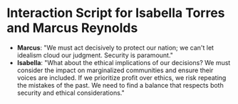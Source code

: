 # Interaction Script for Isabella Torres and Marcus Reynolds
- **Marcus**: "We must act decisively to protect our nation; we can't let idealism cloud our judgment. Security is paramount."
- **Isabella**: "What about the ethical implications of our decisions? We must consider the impact on marginalized communities and ensure their voices are included. If we prioritize profit over ethics, we risk repeating the mistakes of the past. We need to find a balance that respects both security and ethical considerations."

